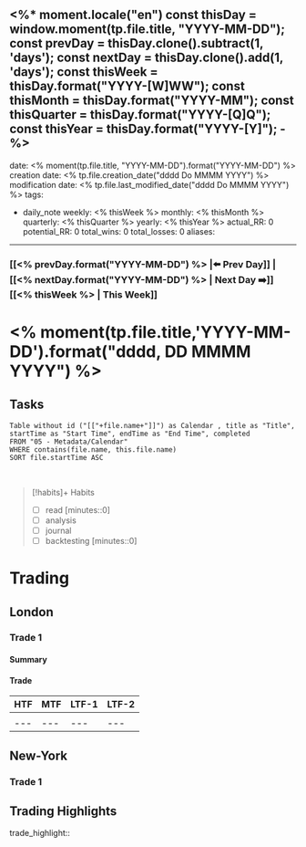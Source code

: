 <%*
moment.locale("en")
const thisDay = window.moment(tp.file.title, "YYYY-MM-DD");
const prevDay = thisDay.clone().subtract(1, 'days');
const nextDay = thisDay.clone().add(1, 'days');
const thisWeek = thisDay.format("YYYY-[W]WW");
const thisMonth = thisDay.format("YYYY-MM");
const thisQuarter = thisDay.format("YYYY-[Q]Q");
const thisYear = thisDay.format("YYYY-[Y]");
-%>
---
date: <% moment(tp.file.title, "YYYY-MM-DD").format("YYYY-MM-DD") %>
creation date: <% tp.file.creation_date("dddd Do MMMM YYYY") %>
modification date: <% tp.file.last_modified_date("dddd Do MMMM YYYY") %>
tags:
  - daily_note
weekly: <% thisWeek %>
monthly: <% thisMonth %>
quarterly: <% thisQuarter %>
yearly: <% thisYear %>
actual_RR: 0
potential_RR: 0
total_wins: 0
total_losses: 0
aliases:
---

### [[<% prevDay.format("YYYY-MM-DD") %> |⬅️ Prev Day]] | [[<% nextDay.format("YYYY-MM-DD") %> | Next Day ➡️]] [[<% thisWeek %> | This Week]]

# <% moment(tp.file.title,'YYYY-MM-DD').format("dddd, DD MMMM YYYY") %>



## Tasks
```dataview
Table without id ("[["+file.name+"]]") as Calendar , title as "Title", startTime as "Start Time", endTime as "End Time", completed
FROM "05 - Metadata/Calendar"
WHERE contains(file.name, this.file.name)
SORT file.startTime ASC
```
<br>

> [!habits]+ Habits
> - [ ] read [minutes::0]
> - [ ] analysis
> - [ ] journal
> - [ ] backtesting [minutes::0]



# Trading
## London 
### Trade 1
#### Summary

#### Trade
|   HTF  |MTF|LTF-1|LTF-2
| --- | --- |--- | --- |
|  ![]() |  ![]()   | ![]() | ![]() |
| --- | --- |--- | --- |

## New-York
### Trade 1

## Trading Highlights

trade_highlight:: 